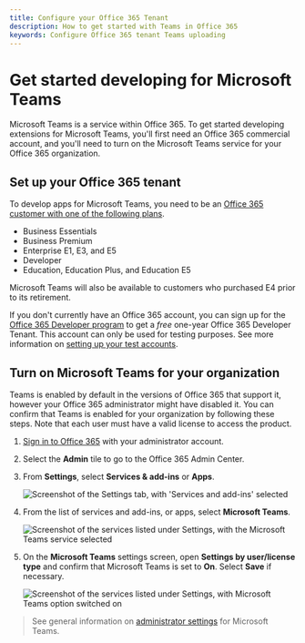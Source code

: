 ```yaml
---
title: Configure your Office 365 Tenant
description: How to get started with Teams in Office 365
keywords: Configure Office 365 tenant Teams uploading
---
```

# Get started developing for Microsoft Teams

Microsoft Teams is a service within Office 365. To get started developing extensions for Microsoft Teams, you'll first need an Office 365 commercial account, and you'll need to turn on the Microsoft Teams service for your Office 365 organization.

## Set up your Office 365 tenant

To develop apps for Microsoft Teams, you need to be an [Office 365 customer with one of the following plans](https://products.office.com/en-us/business/compare-more-office-365-for-business-plans).

* Business Essentials
* Business Premium
* Enterprise E1, E3, and E5
* Developer
* Education, Education Plus, and Education E5

Microsoft Teams will also be available to customers who purchased E4 prior to its retirement.

If you don't currently have an Office 365 account, you can sign up for the [Office 365 Developer program](https://dev.office.com/devprogram) to get a *free* one-year Office 365 Developer Tenant. This account can only be used for testing purposes.  See more information on [setting up your test accounts](https://support.office.com/en-us/article/Add-users-individually-or-in-bulk-to-Office-365-Admin-Help-1970f7d6-03b5-442f-b385-5880b9c256ec?ui=en-US&rs=en-US&ad=US).

## Turn on Microsoft Teams for your organization

Teams is enabled by default in the versions of Office 365 that support it, however your Office 365 administrator might have disabled it. You can confirm that Teams is enabled for your organization by following these steps. Note that each user must have a valid license to access the product.

1. [Sign in to Office 365](https://portal.office.com) with your administrator account.
2. Select the **Admin** tile to go to the Office 365 Admin Center.
3. From **Settings**, select **Services & add-ins** or **Apps**.

    ![Screenshot of the Settings tab, with 'Services and add-ins' selected](~/assets/images/setup_services.png)

4. From the list of services and add-ins, or apps, select **Microsoft Teams**.

    ![Screenshot of the services listed under Settings, with the Microsoft Teams service selected](~/assets/images/setup_select_teams.png)

5. On the **Microsoft Teams** settings screen, open **Settings by user/license type** and confirm that Microsoft Teams is set to **On**. Select **Save** if necessary.

    ![Screenshot of the services listed under Settings, with Microsoft Teams option switched on](~/assets/images/setup/enableteamsandapps.png)

>See general information on [administrator settings](https://support.office.com/article/Administrator-settings-for-Microsoft-Teams-3966a3f5-7e0f-4ea9-a402-41888f455ba2) for Microsoft Teams.